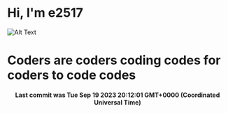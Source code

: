# Hi, I'm e2517

![Alt Text](https://github.com/E2517/e2517/blob/master/images/background.gif)

# Coders are coders coding codes for coders to code codes

<h4 align="center">Last commit was Tue Sep 19 2023 20:12:01 GMT+0000 (Coordinated Universal Time)</h4>
